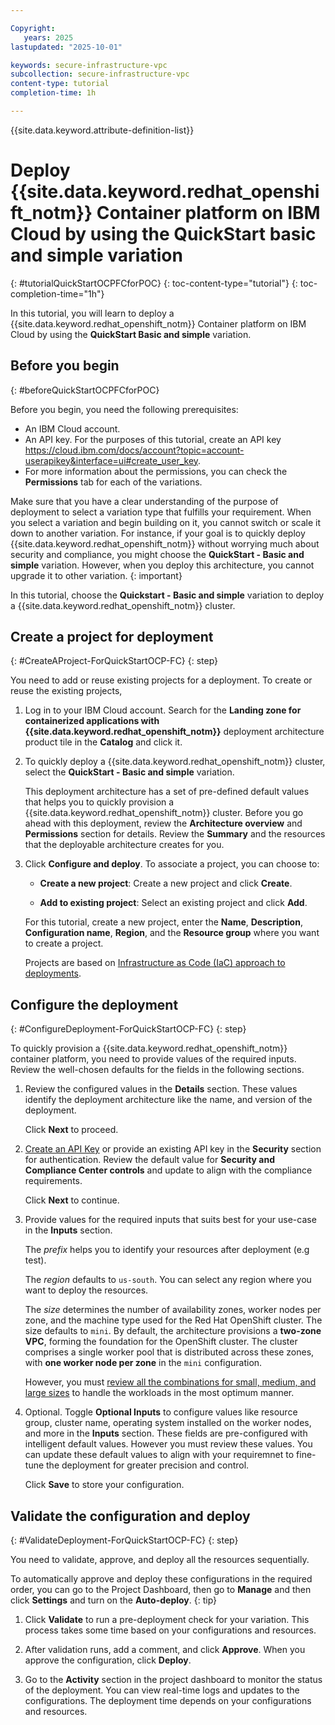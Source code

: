 ```yaml
---

Copyright:
   years: 2025
lastupdated: "2025-10-01"

keywords: secure-infrastructure-vpc
subcollection: secure-infrastructure-vpc
content-type: tutorial
completion-time: 1h

---
```


{{site.data.keyword.attribute-definition-list}}

# Deploy {{site.data.keyword.redhat_openshift_notm}} Container platform on IBM Cloud by using the QuickStart basic and simple variation
{: #tutorialQuickStartOCPFCforPOC}
{: toc-content-type="tutorial"}
{: toc-completion-time="1h"}

In this tutorial, you will learn to deploy a {{site.data.keyword.redhat_openshift_notm}} Container platform on IBM Cloud by using the **QuickStart Basic and simple** variation.

## Before you begin
{: #beforeQuickStartOCPFCforPOC}

Before you begin, you need the following prerequisites:

* An IBM Cloud account.
* An API key. For the purposes of this tutorial, create an API key https://cloud.ibm.com/docs/account?topic=account-userapikey&interface=ui#create_user_key.
* For more information about the permissions, you can check the **Permissions** tab for each of the variations.

Make sure that you have a clear understanding of the purpose of deployment to select a variation type that fulfills your requirement. When you select a variation and begin building on it, you cannot switch or scale it down to another variation. For instance, if your goal is to quickly deploy {{site.data.keyword.redhat_openshift_notm}} without worrying much about security and compliance, you might choose the **QuickStart - Basic and simple** variation. However, when you deploy this architecture, you cannot upgrade it to other variation.
{: important}

In this tutorial, choose the **Quickstart - Basic and simple** variation to deploy a {{site.data.keyword.redhat_openshift_notm}} cluster.

## Create a project for deployment
{: #CreateAProject-ForQuickStartOCP-FC}
{: step}

You need to add or reuse existing projects for a deployment. To create or reuse the existing projects,

1. Log in to your IBM Cloud account. Search for the **Landing zone for containerized applications with {{site.data.keyword.redhat_openshift_notm}}** deployment architecture product tile in the **Catalog** and click it.

1. To quickly deploy a {{site.data.keyword.redhat_openshift_notm}} cluster, select the **QuickStart - Basic and simple** variation.

   This deployment architecture has a set of pre-defined default values that helps you to quickly provision a {{site.data.keyword.redhat_openshift_notm}} cluster. Before you go ahead with this deployment, review the **Architecture overview** and **Permissions** section for details. Review the **Summary** and the resources that the deployable architecture creates for you.

1. Click **Configure and deploy**. To associate a project, you can choose to:

   - **Create a new project**: Create a new project and click **Create**.

   - **Add to existing project**: Select an existing project and click **Add**.

   For this tutorial, create a new project, enter the **Name**, **Description**, **Configuration name**, **Region**, and the **Resource group** where you want to create a project.

   Projects are based on [Infrastructure as Code (IaC) approach to deployments](/docs/secure-enterprise?topic=secure-enterprise-understanding-projects).

## Configure the deployment
{: #ConfigureDeployment-ForQuickStartOCP-FC}
{: step}

To quickly provision a {{site.data.keyword.redhat_openshift_notm}} container platform, you need to provide values of the required inputs. Review the well-chosen defaults for the fields in the following sections.

1. Review the configured values in the **Details** section. These values identify the deployment architecture like the name, and version of the deployment.

   Click **Next** to proceed.

1. [Create an API Key](/docs/secure-enterprise?topic=secure-enterprise-authorize-project#create-new-secret) or provide an existing API key in the **Security** section for authentication. Review the default value for **Security and Compliance Center controls** and update to align with the compliance requirements.

   Click **Next** to continue.

1. Provide values for the required inputs that suits best for your use-case in the **Inputs** section.

   The *prefix* helps you to identify your resources after deployment (e.g test).

   The *region* defaults to `us-south`. You can select any region where you want to deploy the resources.
   
   The *size* determines the number of availability zones, worker nodes per zone, and the machine type used for the Red Hat OpenShift cluster.
   The size defaults to `mini`. By default, the architecture provisions a **two-zone VPC**, forming the foundation for the OpenShift cluster. The cluster comprises a single worker pool that is distributed across these zones, with **one worker node per zone** in the `mini` configuration.

   However, you must [review all the combinations for small, medium, and large sizes](https://github.com/terraform-ibm-modules/terraform-ibm-base-ocp-vpc/blob/main/solutions/quickstart/DA_docs.md) to handle the workloads in the most optimum manner.

1. Optional. Toggle **Optional Inputs** to configure values like resource group, cluster name, operating system installed on the worker nodes, and more in the **Inputs** section. These fields are pre-configured with intelligent default values. However you must review these values. You can update these default values to align with your requiremnet to fine-tune the deployment for greater precision and control.

   Click **Save** to store your configuration.

## Validate the configuration and deploy
{: #ValidateDeployment-ForQuickStartOCP-FC}
{: step}

You need to validate, approve, and deploy all the resources sequentially.

To automatically approve and deploy these configurations in the required order, you can go to the Project Dashboard, then go to **Manage** and then click **Settings** and turn on the **Auto-deploy**. {: tip}

1. Click **Validate** to run a pre-deployment check for your variation. This process takes some time based on your configurations and resources.

1. After validation runs, add a comment, and click **Approve**. When you approve the configuration, click **Deploy**.

1. Go to the **Activity** section in the project dashboard to monitor the status of the deployment. You can view real-time logs and updates to the configurations. The deployment time depends on your configurations and resources.

